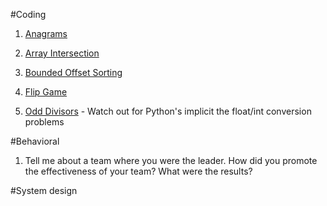 #Coding

1. [Anagrams](https://csacademy.com/contest/interview-archive/task/anagrams/)

2. [Array Intersection](https://csacademy.com/contest/interview-archive/task/array-intersection/)

3. [Bounded Offset Sorting](https://csacademy.com/contest/interview-archive/task/Bounded-offset-sorting/)

4. [Flip Game](https://csacademy.com/contest/interview-archive/task/flip-game/)

5. [Odd Divisors](https://csacademy.com/contest/interview-archive/task/odd_divisors/) - Watch out for Python's implicit the float/int conversion problems

#Behavioral

1. Tell me about a team where you were the leader. How did you promote the effectiveness of your team? What were the results?

#System design 

